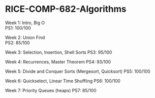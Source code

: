 # RICE-COMP-682-Algorithms

Week 1: Intro, Big O   
PS1: 100/100

Week 2: Union Find   
PS2: 85/100

Week 3: Selection, Insertion, Shell Sorts
PS3: 95/100

Week 4: Recurrences, Master Theorem
PS4: 93/100

Week 5: Divide and Conquer Sorts (Mergesort, Quicksort)
PS5: 100/100

Week 6: Quickselect, Linear Time Shuffling
PS6: 100/100

Week 7: Priority Queues (heaps)
PS7: 85/100
